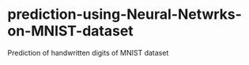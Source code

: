 # prediction-using-Neural-Netwrks-on-MNIST-dataset
Prediction of handwritten digits of MNIST dataset  
